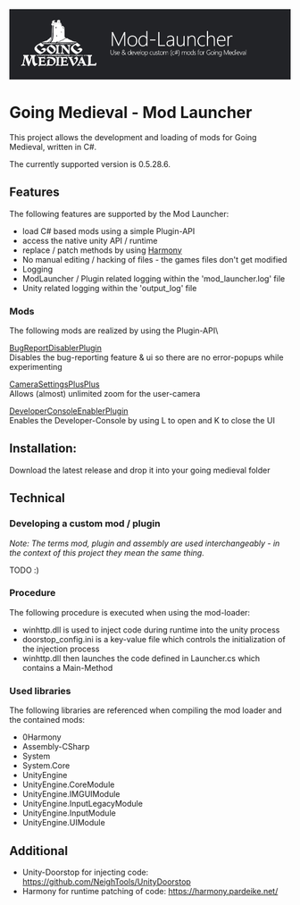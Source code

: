 <img src="docs/banner.png">  

# Going Medieval - Mod Launcher
This project allows the development and loading of mods for Going Medieval, written in C#.

The currently supported version is 0.5.28.6.

## Features
The following features are supported by the Mod Launcher:
- load C# based mods using a simple Plugin-API
- access the native unity API / runtime
- replace / patch methods by using [Harmony](https://harmony.pardeike.net/)
- No manual editing / hacking of files - the games files don't get modified 
- Logging
 - ModLauncher / Plugin related logging within the 'mod_launcher.log' file
 - Unity related logging within the 'output_log' file

### Mods
The following mods are realized by using the Plugin-API\

[BugReportDisablerPlugin](github.com/benjaminfoo/GoingMedievalModLauncher/tree/main/BugReportDisablerPlugin)\
Disables the bug-reporting feature & ui so there are no error-popups while experimenting

[CameraSettingsPlusPlus](github.com/benjaminfoo/GoingMedievalModLauncher/tree/main/CameraSettingsPlusPlus)\
Allows (almost) unlimited zoom for the user-camera

[DeveloperConsoleEnablerPlugin](github.com/benjaminfoo/GoingMedievalModLauncher/tree/main/DeveloperConsoleEnablerPlugin)\
Enables the Developer-Console by using L to open and K to close the UI 

## Installation:
Download the latest release and drop it into your going medieval folder

## Technical

### Developing a custom mod / plugin
_Note: The terms mod, plugin and assembly are used interchangeably - in the context of this project they mean the same thing._

TODO :)

### Procedure
The following procedure is executed when using the mod-loader:
- winhttp.dll is used to inject code during runtime into the unity process
- doorstop_config.ini is a key-value file which controls the initialization of the injection process
- winhttp.dll then launches the code defined in Launcher.cs which contains a Main-Method

### Used libraries
The following libraries are referenced when compiling the mod loader and the contained mods:
- 0Harmony
- Assembly-CSharp
- System
- System.Core
- UnityEngine
- UnityEngine.CoreModule
- UnityEngine.IMGUIModule
- UnityEngine.InputLegacyModule
- UnityEngine.InputModule
- UnityEngine.UIModule

## Additional
- Unity-Doorstop for injecting code: https://github.com/NeighTools/UnityDoorstop
- Harmony for runtime patching of code: https://harmony.pardeike.net/


